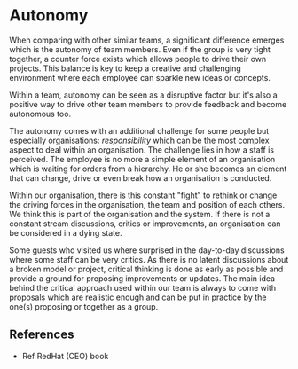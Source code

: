 # Autonomy

When comparing with other similar teams, a significant difference emerges which is the autonomy of team members.
Even if the group is very tight together, a counter force exists which allows people to drive their own projects.
This balance is key to keep a creative and challenging environment where each employee can sparkle new ideas
or concepts.

Within a team, autonomy can be seen as a disruptive factor but it's also a positive way to drive other team members
to provide feedback and become autonomous too.
 
The autonomy comes with an additional challenge for some people but especially organisations: *responsibility* 
which can be the most complex aspect to deal within an organisation. The challenge lies in how a staff is perceived.
The employee is no more a simple element of an organisation which is waiting for orders from a hierarchy. He or she
becomes an element that can change, drive or even break how an organisation is conducted.

Within our organisation, there is this constant "fight" to rethink or change the driving forces in the organisation,
the team and position of each others. We think this is part of the organisation and the system. If there is not a
constant stream discussions, critics or improvements, an organisation can be considered in a dying state.

Some guests who visited us where surprised in the day-to-day discussions where some staff can be very critics. As
there is no latent discussions about a broken model or project, critical thinking is done as early as possible and provide
a ground for proposing improvements or updates. The main idea behind the critical approach used within our team is
always to come with proposals which are realistic enough and can be put in practice by the one(s) proposing or together as a group.
 
## References

- Ref RedHat (CEO) book 

